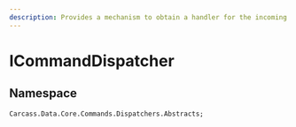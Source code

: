 ```yaml
---
description: Provides a mechanism to obtain a handler for the incoming command.
---
```


# ICommandDispatcher

## Namespace

```
Carcass.Data.Core.Commands.Dispatchers.Abstracts;
```
